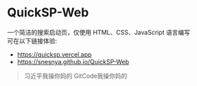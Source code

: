 # QuickSP-Web
一个简洁的搜索启动页，仅使用 HTML、CSS、JavaScript 语言编写  
可在以下链接体验:
 - https://quicksp.vercel.app
 - https://snesnya.github.io/QuickSP-Web

> 习近平我操你妈的 GitCode我操你妈的
